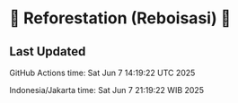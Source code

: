 
# 🌳 Reforestation (Reboisasi) 🌲

## Last Updated

GitHub Actions time: Sat Jun  7 14:19:22 UTC 2025

Indonesia/Jakarta time: Sat Jun  7 21:19:22 WIB 2025
